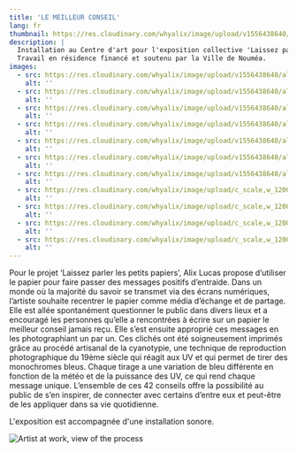 ```yaml
---
title: 'LE MEILLEUR CONSEIL'
lang: fr
thumbnail: https://res.cloudinary.com/whyalix/image/upload/v1556438640/alixlucas/the-best-advice/best-advice1.jpg
description: |
  Installation au Centre d'art pour l'exposition collective 'Laissez parler les petits papiers', Nouméa, Nouvelle-Calédonie (2019)
  Travail en résidence financé et soutenu par la Ville de Nouméa. 
images:
  - src: https://res.cloudinary.com/whyalix/image/upload/v1556438640/alixlucas/the-best-advice/best-advice1.jpg
    alt: ''
  - src: https://res.cloudinary.com/whyalix/image/upload/v1556438640/alixlucas/the-best-advice/best-advice2.jpg
    alt: ''
  - src: https://res.cloudinary.com/whyalix/image/upload/v1556438640/alixlucas/the-best-advice/best-advice3.jpg
    alt: ''
  - src: https://res.cloudinary.com/whyalix/image/upload/v1556438640/alixlucas/the-best-advice/best-advice4.jpg
    alt: ''
  - src: https://res.cloudinary.com/whyalix/image/upload/v1556438640/alixlucas/the-best-advice/best-advice5.jpg
    alt: ''
  - src: https://res.cloudinary.com/whyalix/image/upload/v1556438640/alixlucas/the-best-advice/best-advice6.jpg
    alt: ''
  - src: https://res.cloudinary.com/whyalix/image/upload/v1556438640/alixlucas/the-best-advice/best-advice7.jpg
    alt: ''
  - src: https://res.cloudinary.com/whyalix/image/upload/c_scale,w_1200/v1543814047/alixlucas/failed/failed-mock-up-02.jpg
    alt: ''
  - src: https://res.cloudinary.com/whyalix/image/upload/c_scale,w_1200/v1543814047/alixlucas/failed/failed-mock-up-03.jpg
    alt: ''
  - src: https://res.cloudinary.com/whyalix/image/upload/c_scale,w_1200/v1543814047/alixlucas/failed/failed-mock-up-04.jpg
    alt: ''
  - src: https://res.cloudinary.com/whyalix/image/upload/c_scale,w_1200/v1543814047/alixlucas/failed/failed-mock-up-05.jpg
    alt: ''
---
```


Pour le projet ‘Laissez parler les petits papiers’, Alix Lucas propose d’utiliser le papier pour faire passer des messages positifs d’entraide. Dans un monde où la majorité du savoir se transmet via des écrans numériques, l’artiste souhaite recentrer le papier comme média d’échange et de partage. 
Elle est allée spontanément questionner le public dans divers lieux et a encouragé les personnes qu’elle a rencontrées à écrire sur un papier le meilleur conseil jamais reçu. Elle s’est ensuite approprié ces messages en les photographiant un par un. Ces clichés ont été soigneusement imprimés grâce au procédé artisanal de la cyanotypie, une technique de reproduction photographique du 19ème siècle qui réagit aux UV et qui permet de tirer des monochromes bleus. Chaque tirage a une variation de bleu différente en fonction de la météo et de la puissance des UV, ce qui rend chaque message unique.
L’ensemble de ces 42 conseils offre la possibilité au public de s’en inspirer, de connecter avec certains d’entre eux et peut-être de les appliquer dans sa vie quotidienne.


L'exposition est accompagnée d'une installation sonore. 

![Artist at work, view of the process](https://res.cloudinary.com/whyalix/image/upload/c_scale,w_600/v1543639529/alixlucas/failed/Failed-Process-01.jpg)
